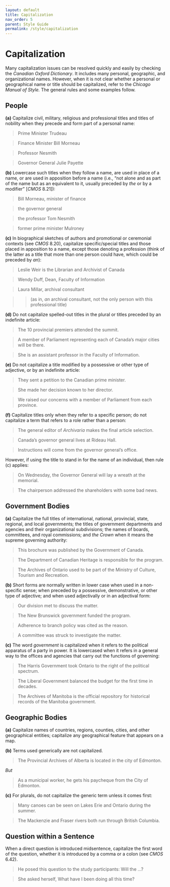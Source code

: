 ```yaml
---
layout: default
title: Capitalization
nav_order: 5
parent: Style Guide
permalink: /style/capitalization
---
```

# Capitalization
Many capitalization issues can be resolved quickly and easily by checking the *Canadian Oxford Dictionary*. It includes many personal, geographic, and organizational names. However, when it is not clear whether a personal or geographical name or title should be capitalized, refer to the *Chicago Manual of Style.* The general rules and some examples follow.

## People

**(a)** Capitalize civil, military, religious and professional titles and titles of nobility when they precede and form part of a personal name:

> Prime Minister Trudeau

> Finance Minister Bill Morneau

> Professor Nesmith

> Governor General Julie Payette

**(b)** Lowercase such titles when they follow a name, are used in place of a name, or are used in apposition before a name (i.e., “not alone and as part of the name but as an equivalent to it, usually preceded by *the* or by a modifier” [*CMOS* 8.21]):

> Bill Morneau, minister of finance

> the governor general

> the professor Tom Nesmith

> former prime minister Mulroney

**(c)** In biographical sketches of authors and promotional or ceremonial contexts (see *CMOS* 8.20), capitalize specific/special titles and those placed in apposition to a name, except those denoting a profession (think of the latter as a title that more than one person could have, which could be preceded by *an*):

> Leslie Weir is the Librarian and Archivist of Canada

> Wendy Duff, Dean, Faculty of Information

> Laura Millar, archival consultant

> > (as in, *an* archival consultant, not the only person with this professional title)

**(d)** Do not capitalize spelled-out titles in the plural or titles preceded by an indefinite article:

> The 10 provincial premiers attended the summit.

> A member of Parliament representing each of Canada’s major cities will be there.

> She is an assistant professor in the Faculty of Information.

**(e)** Do not capitalize a title modified by a possessive or other type of adjective, or by an indefinite article:

> They sent a petition to the Canadian prime minister.

> She made her decision known to her director.

> We raised our concerns with a member of Parliament from each province.

**(f)** Capitalize titles only when they refer to a specific person; do not capitalize a term that refers to a role rather than a person:

> The general editor of *Archivaria* makes the final article selection.

> Canada’s governor general lives at Rideau Hall.

> Instructions will come from the governor general’s office.

However, if using the title to stand in for the name of an individual, then rule (c) applies:

> On Wednesday, the Governor General will lay a wreath at the memorial.

> The chairperson addressed the shareholders with some bad news.

## Government Bodies
**(a)** Capitalize the full titles of international, national, provincial, state, regional, and local governments; the titles of government departments and agencies and their organizational subdivisions; the names of boards, committees, and royal commissions; and *the Crown* when it means the supreme governing authority:

> This brochure was published by the Government of Canada.

> The Department of Canadian Heritage is responsible for the program.

> The Archives of Ontario used to be part of the Ministry of Culture, Tourism and Recreation.

**(b)** Short forms are normally written in lower case when used in a non-specific sense; when preceded by a possessive, demonstrative, or other type of adjective; and when used adjectivally or in an adjectival form:

> Our division met to discuss the matter.

> The New Brunswick government funded the program.

> Adherence to branch policy was cited as the reason.

> A committee was struck to investigate the matter.

**(c)** The word *government* is capitalized when it refers to the political apparatus of a party in power. It is lowercased when it refers in a general way to the offices and agencies that carry out the functions of governing:

> The Harris Government took Ontario to the right of the political spectrum.

> The Liberal Government balanced the budget for the first time in decades.

> The Archives of Manitoba is the official repository for historical records of the Manitoba government.

## Geographic Bodies
**(a)** Capitalize names of countries, regions, counties, cities, and other geographical entities; capitalize any geographical feature that appears on a map.

**(b)** Terms used generically are not capitalized.

> The Provincial Archives of Alberta is located in the city of Edmonton.

*But*

> As a municipal worker, he gets his paycheque from the City of Edmonton.

**(c)** For plurals, do not capitalize the generic term unless it comes first:

> Many canoes can be seen on Lakes Erie and Ontario during the summer.

> The Mackenzie and Fraser rivers both run through British Columbia.


## Question within a Sentence
When a direct question is introduced midsentence, capitalize the first word
of the question, whether it is introduced by a comma or a colon (see  *CMOS* 6.42).

> He posed this question to the study participants: Will the ...?

> She asked herself, What have I been doing all this time?
